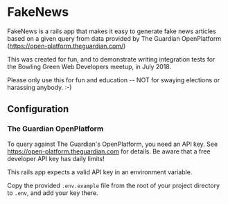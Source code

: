 # FakeNews

FakeNews is a rails app that makes it easy to generate fake news articles based on a
given query from data provided by The Guardian OpenPlatform
(https://open-platform.theguardian.com/)

This was created for fun, and to demonstrate writing integration tests for the
Bowling Green Web Developers meetup, in July 2018.

Please only use this for fun and education -- NOT for swaying elections or
harassing anybody. :-)

## Configuration

### The Guardian OpenPlatform

To query against The Guardian's OpenPlatform, you need an API key. See
https://open-platform.theguardian.com for details. Be aware that a free developer
API key has daily limits!

This rails app expects a valid API key in an environment variable.

Copy the provided `.env.example` file from the root of your project directory to
`.env`, and add your key there.
